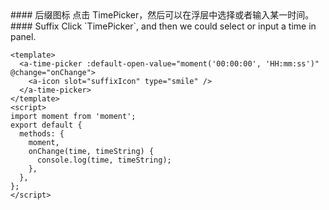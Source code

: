 <cn>
#### 后缀图标
点击 TimePicker，然后可以在浮层中选择或者输入某一时间。
</cn>

<us>
#### Suffix
Click `TimePicker`, and then we could select or input a time in panel.
</us>

```vue
<template>
  <a-time-picker :default-open-value="moment('00:00:00', 'HH:mm:ss')" @change="onChange">
    <a-icon slot="suffixIcon" type="smile" />
  </a-time-picker>
</template>
<script>
import moment from 'moment';
export default {
  methods: {
    moment,
    onChange(time, timeString) {
      console.log(time, timeString);
    },
  },
};
</script>
```
